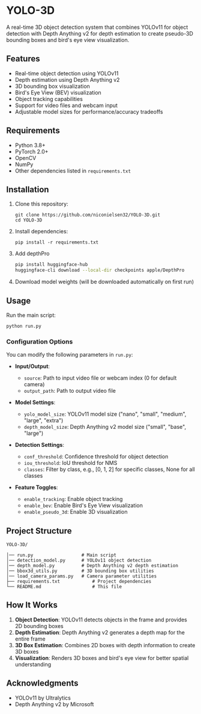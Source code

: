 # YOLO-3D

A real-time 3D object detection system that combines YOLOv11 for object detection with Depth Anything v2 for depth estimation to create pseudo-3D bounding boxes and bird's eye view visualization.

## Features

- Real-time object detection using YOLOv11
- Depth estimation using Depth Anything v2
- 3D bounding box visualization
- Bird's Eye View (BEV) visualization
- Object tracking capabilities
- Support for video files and webcam input
- Adjustable model sizes for performance/accuracy tradeoffs

## Requirements

- Python 3.8+
- PyTorch 2.0+
- OpenCV
- NumPy
- Other dependencies listed in `requirements.txt`

## Installation

1. Clone this repository:
   ```
   git clone https://github.com/niconielsen32/YOLO-3D.git
   cd YOLO-3D
   ```

2. Install dependencies:
   ```
   pip install -r requirements.txt
   ```

3. Add depthPro
    ```bash
    pip install huggingface-hub
    huggingface-cli download --local-dir checkpoints apple/DepthPro
    ```

3. Download model weights (will be downloaded automatically on first run)

## Usage

Run the main script:

```bash
python run.py
```

### Configuration Options

You can modify the following parameters in `run.py`:

- **Input/Output**:
  - `source`: Path to input video file or webcam index (0 for default camera)
  - `output_path`: Path to output video file

- **Model Settings**:
  - `yolo_model_size`: YOLOv11 model size ("nano", "small", "medium", "large", "extra")
  - `depth_model_size`: Depth Anything v2 model size ("small", "base", "large")

- **Detection Settings**:
  - `conf_threshold`: Confidence threshold for object detection
  - `iou_threshold`: IoU threshold for NMS
  - `classes`: Filter by class, e.g., [0, 1, 2] for specific classes, None for all classes

- **Feature Toggles**:
  - `enable_tracking`: Enable object tracking
  - `enable_bev`: Enable Bird's Eye View visualization
  - `enable_pseudo_3d`: Enable 3D visualization

## Project Structure

```
YOLO-3D/

│── run.py                  # Main script
│── detection_model.py      # YOLOv11 object detection
│── depth_model.py          # Depth Anything v2 depth estimation
│── bbox3d_utils.py         # 3D bounding box utilities
│── load_camera_params.py   # Camera parameter utilities
├── requirements.txt            # Project dependencies
└── README.md                   # This file
```

## How It Works

1. **Object Detection**: YOLOv11 detects objects in the frame and provides 2D bounding boxes
2. **Depth Estimation**: Depth Anything v2 generates a depth map for the entire frame
3. **3D Box Estimation**: Combines 2D boxes with depth information to create 3D boxes
4. **Visualization**: Renders 3D boxes and bird's eye view for better spatial understanding


## Acknowledgments

- YOLOv11 by Ultralytics
- Depth Anything v2 by Microsoft 
